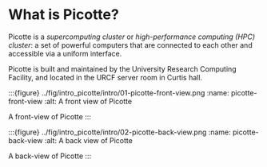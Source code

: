 # What is Picotte?

Picotte is a *supercomputing cluster* or *high-performance computing (HPC)
cluster*: a set of powerful computers that are connected to each other and
accessible via a uniform interface.

Picotte is built and maintained by the University Research Computing Facility,
and located in the URCF server room in Curtis hall.

:::{figure} ../fig/intro_picotte/intro/01-picotte-front-view.png
:name: picotte-front-view
:alt: A front view of Picotte

A front-view of Picotte
:::

:::{figure} ../fig/intro_picotte/intro/02-picotte-back-view.png
:name: picotte-back-view
:alt: A back view of Picotte

A back-view of Picotte
:::




